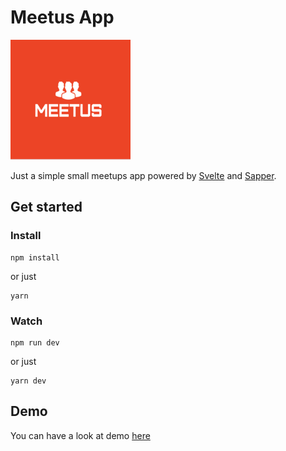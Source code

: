 
# Meetus App

![](https://github.com/dmred/meetus-app/blob/master/static/logo-192.png?raw=true)


Just a simple small meetups app powered by [Svelte](https://svelte.dev/) and [Sapper](https://sapper.svelte.dev).


## Get started

### Install

```shell
npm install
```
or just
```shell
yarn
```
### Watch
```shell
npm run dev
```
or just
```shell
yarn dev
```

## Demo
You can have a look at demo [here](https://meetus-app-pi.now.sh/)
